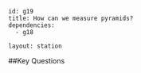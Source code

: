 ````
id: g19
title: How can we measure pyramids?
dependencies:
  - g18

layout: station
````
##Key Questions